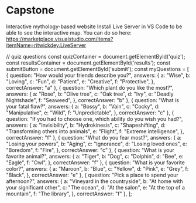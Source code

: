 # Capstone
Interactive mythology-based website
Install Live Server in VS Code to be able to see the interactive map. You can do so here: https://marketplace.visualstudio.com/items?itemName=ritwickdey.LiveServer


// quiz questions
    const quizContainer = document.getElementById('quiz');
    const resultsContainer = document.getElementById('results');
    const submitButton = document.getElementById('submit');
    const myQuestions = [
      {
        question: "How would your friends describe you?",
        answers: {
          a: "Wise",
          b: "Loving",
          c: "Fun",
          d: "Patient",
          e: "Creative",
          f: "Protective",
        },
        correctAnswer: "a"
      },
      {
        question: "Which plant do you like the most?",
        answers: {
          a: "Rose",
          b: "Olive tree",
          c: "Oak tree",
          d: "Ivy",
          e: "Deadly Nightshade",
          f: "Seaweed",
        },
        correctAnswer: "b"
      },
      {
        question: "What is your fatal flaw?",
        answers: {
          a: "Bossy",
          b: "Vain",
          c: "Cocky",
          d: "Manipulative",
          e: "Wild",
          f: "Unpredictable",
        },
        correctAnswer: "c"
      },
      {
        question: "If you had to choose one, which ability do you wish you had?",
        answers: {
          a: "Invisibility",
          b: "Hydrokinesis",
          c: "Shapeshifting",
          d: "Transforming others into animals",
          e: "Flight",
          f: "Extreme intelligence",
        },
        correctAnswer: "f"
      },
      {
        question: "What do you fear most?",
        answers: {
          a: "Losing your powers",
          b: "Aging",
          c: "Ignorance",
          d: "Losing loved ones",
          e: "Boredom",
          f: "Fire",
        },
        correctAnswer: "c"
      },
      {
        question: "What is your favorite animal?",
        answers: {
          a: "Tiger",
          b: "Dog",
          c: "Dolphin",
          d: "Bee",
          e: "Eagle",
          f: "Owl",
        },
        correctAnswer: "f"
      },
      {
        question: "What is your favorite color?",
        answers: {
          a: "Maroon",
          b: "Blue",
          c: "Yellow",
          d: "Pink",
          e: "Grey",
          f: "Black",
        },
        correctAnswer: "e"
      },
      {
        question: "Pick a place to spend your afternoon?",
        answers: {
          a: "Vineyard in the countryside",
          b: "At home with your significant other",
          c: "The ocean",
          d: "At the salon",
          e: "At the top of a mountain",
          f: "The library",
        },
        correctAnswer: "f"
      },
    ];